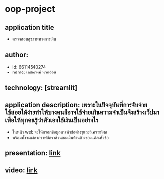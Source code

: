 # oop-project
## application title
  * ตรวจสอบสุขภาพทางการเงิน
## author: 
  * id: 66114540274
  * name: เดชณรงค์ นวลอ่อน
## technology: [streamlit]
## application description: เพราะในปัจจุบันที่การจับจ่ายใช้สอยได้ง่ายทำให้บางคนก็อาจใช้จ่ายเกินความจำเป็นจึงสร้างเว็ปมาเพื่อให้ทุกคนรู้ว่าตัวเองใช้เงินเป็นอย่างไร
  * ในหน้า web จะให้กรอกข้อมูลตามหัวข้อต่างๆและวิเคราะห์ผล
  * พร้อมทั้งจะแสดงกราฟอัตราส่วนของเงินด้านข้างของแต่ละหัวข้อ

## presentation: [link](https://slidesgo.com/editor/share/9b883c50-7255-404d-a694-5bc5eb05d457#rs=link)
## video: [link](https://youtu.be/PQmwikA1Lks)
